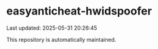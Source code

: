 # easyanticheat-hwidspoofer

Last updated: 2025-05-31 20:26:45

This repository is automatically maintained.
